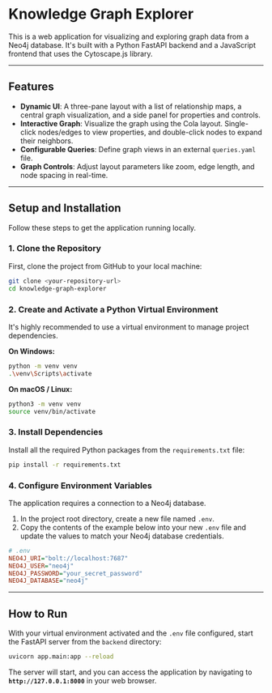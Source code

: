 # Knowledge Graph Explorer

This is a web application for visualizing and exploring graph data from a Neo4j database. It's built with a Python FastAPI backend and a JavaScript frontend that uses the Cytoscape.js library.



---

## Features

* **Dynamic UI**: A three-pane layout with a list of relationship maps, a central graph visualization, and a side panel for properties and controls.
* **Interactive Graph**: Visualize the graph using the Cola layout. Single-click nodes/edges to view properties, and double-click nodes to expand their neighbors.
* **Configurable Queries**: Define graph views in an external `queries.yaml` file.
* **Graph Controls**: Adjust layout parameters like zoom, edge length, and node spacing in real-time.

---

## Setup and Installation

Follow these steps to get the application running locally.

### 1. Clone the Repository

First, clone the project from GitHub to your local machine:
```bash
git clone <your-repository-url>
cd knowledge-graph-explorer
```

### 2. Create and Activate a Python Virtual Environment

It's highly recommended to use a virtual environment to manage project dependencies.

**On Windows:**
```bash
python -m venv venv
.\venv\Scripts\activate
```

**On macOS / Linux:**
```bash
python3 -m venv venv
source venv/bin/activate
```

### 3. Install Dependencies

Install all the required Python packages from the `requirements.txt` file:
```bash
pip install -r requirements.txt
```

### 4. Configure Environment Variables

The application requires a connection to a Neo4j database.

1.  In the project root directory, create a new file named `.env`.
2.  Copy the contents of the example below into your new `.env` file and update the values to match your Neo4j database credentials.

```ini
# .env
NEO4J_URI="bolt://localhost:7687"
NEO4J_USER="neo4j"
NEO4J_PASSWORD="your_secret_password"
NEO4J_DATABASE="neo4j"
```

---

## How to Run

With your virtual environment activated and the `.env` file configured, start the FastAPI server from the `backend` directory:

```bash
uvicorn app.main:app --reload
```
The server will start, and you can access the application by navigating to **`http://127.0.0.1:8000`** in your web browser.